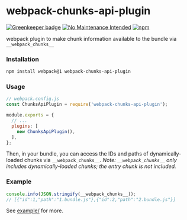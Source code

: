 # webpack-chunks-api-plugin

[![Greenkeeper badge](https://badges.greenkeeper.io/elliottsj/webpack-chunks-api-plugin.svg)](https://greenkeeper.io/)
[![No Maintenance Intended](http://unmaintained.tech/badge.svg)](http://unmaintained.tech/)
[![npm](https://img.shields.io/npm/v/webpack-chunks-api-plugin.svg)](https://www.npmjs.com/package/webpack-chunks-api-plugin)

webpack plugin to make chunk information available to the bundle via `__webpack_chunks__`

### Installation
```bash
npm install webpack@1 webpack-chunks-api-plugin
```

### Usage
```js
// webpack.config.js
const ChunksApiPlugin = require('webpack-chunks-api-plugin');

module.exports = {
  // ...
  plugins: [
    new ChunksApiPlugin(),
  ],
};
```

Then, in your bundle, you can access the IDs and paths of dynamically-loaded chunks via `__webpack_chunks__`. *Note: `__webpack_chunks__` only includes dynamically-loaded chunks; the entry chunk is not included.*

### Example
```js
console.info(JSON.stringify(__webpack_chunks__));
// [{"id":1,"path":"1.bundle.js"},{"id":2,"path":"2.bundle.js"}]
```

See [example/](example) for more.
